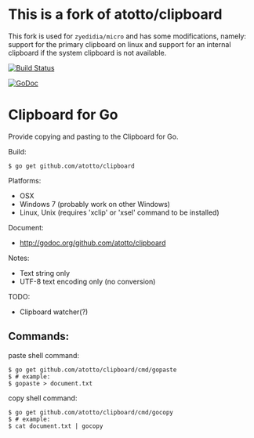# This is a fork of atotto/clipboard

This fork is used for `zyedidia/micro` and has some modifications, namely: support for the primary clipboard on linux and support for an internal clipboard if the system clipboard is not available.

[![Build Status](https://travis-ci.org/atotto/clipboard.svg?branch=master)](https://travis-ci.org/atotto/clipboard)

[![GoDoc](https://godoc.org/github.com/atotto/clipboard?status.svg)](http://godoc.org/github.com/atotto/clipboard)

# Clipboard for Go

Provide copying and pasting to the Clipboard for Go.

Build:

    $ go get github.com/atotto/clipboard

Platforms:

* OSX
* Windows 7 (probably work on other Windows)
* Linux, Unix (requires 'xclip' or 'xsel' command to be installed)


Document: 

* http://godoc.org/github.com/atotto/clipboard

Notes:

* Text string only
* UTF-8 text encoding only (no conversion)

TODO:

* Clipboard watcher(?)

## Commands:

paste shell command:

    $ go get github.com/atotto/clipboard/cmd/gopaste
    $ # example:
    $ gopaste > document.txt

copy shell command:

    $ go get github.com/atotto/clipboard/cmd/gocopy
    $ # example:
    $ cat document.txt | gocopy



